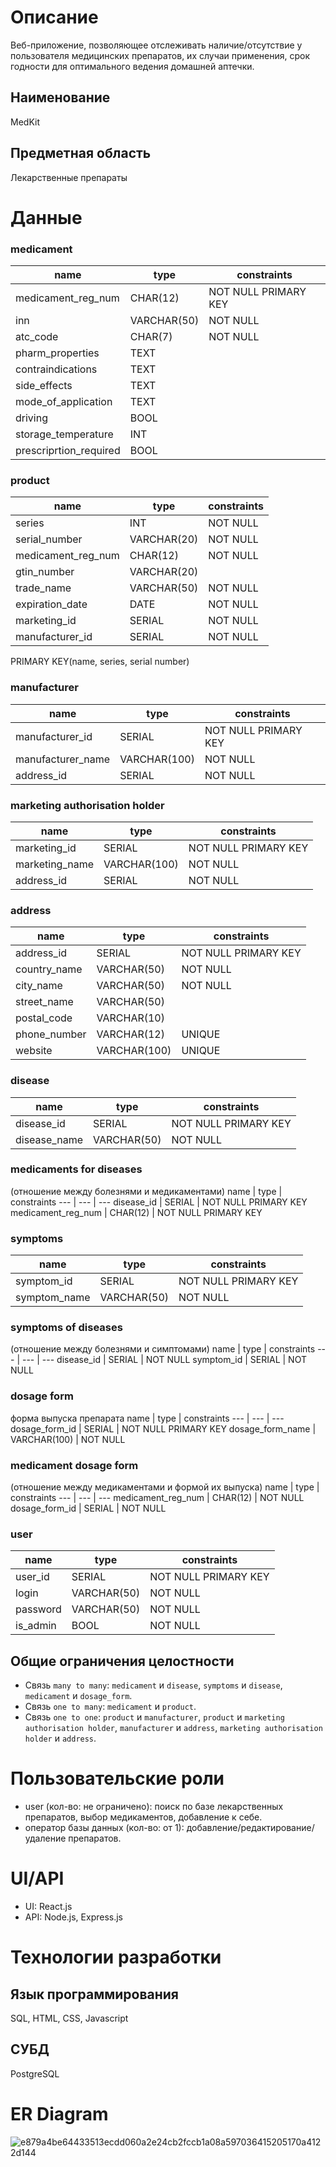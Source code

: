# Описание
Веб-приложение, позволяющее отслеживать наличие/отсутствие у пользователя медицинских препаратов, их случаи применения, срок годности для оптимального ведения домашней аптечки. 
## Наименование
MedKit
## Предметная область
Лекарственные препараты
# Данные
### medicament
name | type | constraints
--- | --- | ---
medicament_reg_num | CHAR(12) | NOT NULL PRIMARY KEY
inn | VARCHAR(50) | NOT NULL
atc_code | CHAR(7) | NOT NULL
pharm_properties | TEXT | 
contraindications | TEXT | 
side_effects | TEXT | 
mode_of_application | TEXT | 
driving | BOOL | 
storage_temperature | INT | 
prescriprtion_required | BOOL | 

### product
name | type | constraints
--- | --- | ---
series | INT | NOT NULL
serial_number | VARCHAR(20) | NOT NULL
medicament_reg_num | CHAR(12) | NOT NULL
gtin_number | VARCHAR(20) | 
trade_name | VARCHAR(50) | NOT NULL
expiration_date | DATE | NOT NULL
marketing_id | SERIAL | NOT NULL
manufacturer_id | SERIAL | NOT NULL
PRIMARY KEY(name, series, serial number)

### manufacturer
name | type | constraints
--- | --- | ---
manufacturer_id | SERIAL | NOT NULL PRIMARY KEY
manufacturer_name | VARCHAR(100) | NOT NULL
address_id | SERIAL | NOT NULL

### marketing authorisation holder
name | type | constraints
--- | --- | ---
marketing_id | SERIAL | NOT NULL PRIMARY KEY
marketing_name | VARCHAR(100) | NOT NULL
address_id | SERIAL | NOT NULL

### address
name | type | constraints
--- | --- | ---
address_id | SERIAL | NOT NULL PRIMARY KEY
country_name | VARCHAR(50) | NOT NULL
city_name | VARCHAR(50) | NOT NULL
street_name | VARCHAR(50) | 
postal_code | VARCHAR(10) | 
phone_number | VARCHAR(12) | UNIQUE
website | VARCHAR(100) | UNIQUE


### disease
name | type | constraints
--- | --- | ---
disease_id | SERIAL | NOT NULL PRIMARY KEY
disease_name | VARCHAR(50) | NOT NULL

### medicaments for diseases
(отношение между болезнями и медикаментами)
name | type | constraints
--- | --- | ---
disease_id | SERIAL | NOT NULL PRIMARY KEY
medicament_reg_num | CHAR(12) | NOT NULL PRIMARY KEY

### symptoms
name | type | constraints
--- | --- | ---
symptom_id | SERIAL | NOT NULL PRIMARY KEY
symptom_name | VARCHAR(50) | NOT NULL

### symptoms of diseases
(отношение между болезнями и симптомами)
name | type | constraints
--- | --- | ---
disease_id | SERIAL | NOT NULL
symptom_id | SERIAL | NOT NULL

### dosage form
форма выпуска препарата
name | type | constraints
--- | --- | ---
dosage_form_id | SERIAL | NOT NULL PRIMARY KEY
dosage_form_name | VARCHAR(100) | NOT NULL

### medicament dosage form
(отношение между медикаментами и формой их выпуска)
name | type | constraints
--- | --- | ---
medicament_reg_num | CHAR(12) | NOT NULL
dosage_form_id | SERIAL | NOT NULL

### user
name | type | constraints
--- | --- | ---
user_id | SERIAL | NOT NULL PRIMARY KEY
login | VARCHAR(50) | NOT NULL
password | VARCHAR(50) | NOT NULL
is_admin | BOOL | NOT NULL

## Общие ограничения целостности
- Связь `many to many`: `medicament` и `disease`, `symptoms` и `disease`, `medicament` и `dosage_form`.
- Связь `one to many`: `medicament` и `product`.
- Связь `one to one`: `product` и `manufacturer`, `product` и `marketing authorisation holder`, `manufacturer` и `address`, `marketing authorisation holder` и `address`.

# Пользовательские роли
- user (кол-во: не ограничено): поиск по базе лекарственных препаратов, выбор медикаментов, добавление к себе.
- оператор базы данных (кол-во: от 1): добавление/редактирование/удаление препаратов.

# UI/API
- UI: React.js
- API: Node.js, Express.js

# Технологии разработки
## Язык программирования
SQL, HTML, CSS, Javascript
## СУБД
PostgreSQL

# ER Diagram
![e879a4be64433513ecdd060a2e24cb2fccb1a08a597036415205170a4122d144](https://user-images.githubusercontent.com/61321903/138564776-b3245d21-1c15-4556-82db-1d1517192f28.png)

